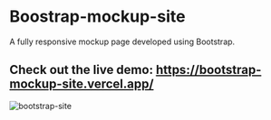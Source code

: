 # Boostrap-mockup-site

A fully responsive mockup page developed using Bootstrap.

## Check out the live demo: https://bootstrap-mockup-site.vercel.app/

![bootstrap-site](https://github.com/user-attachments/assets/e9b610cf-be0f-42a0-afc2-3b324c289cae)


